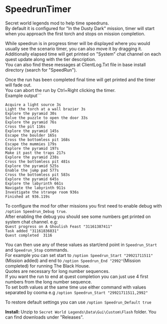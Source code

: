 # SpeedrunTimer
Secret world legends mod to help time speedruns.   
By default it is configured for "In the Dusty Dark" mission, timer will start when you approach the first torch and stops on mission completion.  

While speedrun is in progress timer will be displayed where you would usually see the scenario timer, you can also move it by dragging it. 
Additionally elapsed time will get printed on "System" chat channel on  each quest update along with the tier description.  
You can also find these messages at ClientLog.Txt file in base install directory (search for "SpeedRun").  

Once the run has been completed final time will get printed and the timer will fade out.  
You can abort the run by Ctrl+Right clicking the timer.  
Example output```
```
Acquire a light source 3s
Light the torch at a wall brazier 3s
Explore the pyramid 30s
Solve the puzzle to open the door 33s
Explore the pyramid 76s
Cross the pit 116s
Explore the pyramid 145s
Escape the boulder 165s
Cross the bottomless pit 168s
Escape the mummies 179s
Explore the pyramid 197s
Make it past the traps 217s
Explore the pyramid 238s
Cross the bottomless pit 481s
Explore the pyramid 525s
Enable the jump pad 577s
Cross the bottomless pit 583s
Explore the pyramid 645s
Explore the labyrinth 661s
Navigate the labyrinth 911s
Investigate the strange room 936s
Finished at 936.119s
```


To configure the mod for other missions you first need to enable debug with `/option Speedrun_Debug true`.  
After enabling the debug you should see some numbers get printed on system chat channel. e.g:  
`Quest progress on A Ghoulish Feast "31161387411"`  
`Task added "31161836831"`  
`Quest completed  3116`  

You can then use any of these values as start/end point in `Speedrun_Start` and `Speedrun_Stop` commands.  
For example you can set start to `/option Speedrun_Start "29921711511"`(Mission added) and end to `/option Speedrun_End "2992"`(Mission completed) for running The Black House.  
Quotes are necessary for long number sequences.  
If you want the run to end at quest completion you can just use 4 first numbers from the long number sequence.  
To set both values at the same time use either command with values separated by cooma e.g `/option Speedrun_Start "29921711511,2992"`

To restore default settings you can use `/option Speedrun_Default true`


**Install:**
Unzip to `Secret World Legends\Data\Gui\Custom\Flash` folder. You can find downloads under "Releases".
